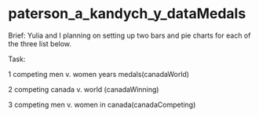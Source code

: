 # paterson_a_kandych_y_dataMedals

Brief: Yulia and I planning on setting up two bars and pie charts for each of the three list below.


Task: 
<!-- competing men and women from 1924 -2012 gold medals (Aaron)--> 
1 competing men v. women years medals(canadaWorld)

<!-- are we(Canada) winning more or less (Yuliia) In what sport? -->
2 competing canada v. world (canadaWinning)

<!-- competing men and women in canada  -->
3 competing men v. women in canada(canadaCompeting)